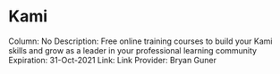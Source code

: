# Kami

Column: No
Description: Free online training courses to build your Kami skills and grow as a leader in your professional learning community
Expiration: 31-Oct-2021
Link: Link
Provider: Bryan Guner
